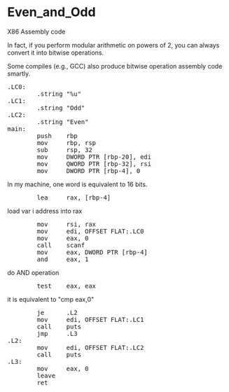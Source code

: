 # Even_and_Odd

X86 Assembly code

In fact, if you perform modular arithmetic on powers of 2, you can always convert it into bitwise operations.

Some compiles (e.g., GCC) also produce bitwise operation assembly code smartly.

<pre>
.LC0:
        .string "%u"
.LC1:
        .string "Odd"
.LC2:
        .string "Even"
main:
        push    rbp
        mov     rbp, rsp
        sub     rsp, 32
        mov     DWORD PTR [rbp-20], edi
        mov     QWORD PTR [rbp-32], rsi
        mov     DWORD PTR [rbp-4], 0
</pre>
In my machine, one word is equivalent to 16 bits.
<pre>
        lea     rax, [rbp-4]
</pre>
load var i address into rax
<pre>
        mov     rsi, rax
        mov     edi, OFFSET FLAT:.LC0
        mov     eax, 0
        call    scanf
        mov     eax, DWORD PTR [rbp-4]
        and     eax, 1
</pre>
do AND operation
<pre>
        test    eax, eax
</pre>
it is equivalent to "cmp eax,0"
<pre>
        je      .L2
        mov     edi, OFFSET FLAT:.LC1
        call    puts
        jmp     .L3
.L2:
        mov     edi, OFFSET FLAT:.LC2
        call    puts
.L3:
        mov     eax, 0
        leave
        ret
</pre>
